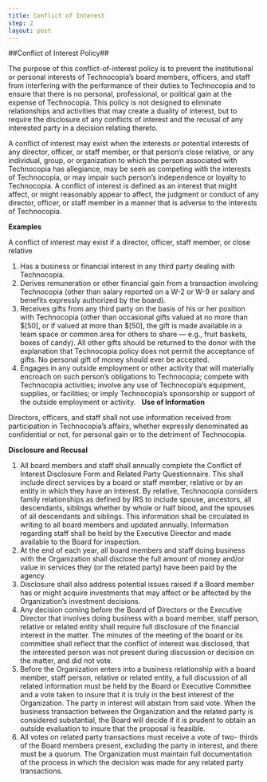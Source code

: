 ```yaml
---
title: Conflict of Interest
step: 2
layout: post
---
```


##Conflict of Interest Policy##

The purpose of this conflict-of-interest policy is to prevent the institutional or personal interests of Technocopia’s board members, officers, and staff from interfering with the performance of their duties to Technocopia and to ensure that there is no personal, professional, or political gain at the expense of Technocopia. This policy is not designed to eliminate relationships and activities that may create a duality of interest, but to require the disclosure of any conflicts of interest and the recusal of any interested party in a decision relating thereto.

A conflict of interest may exist when the interests or potential interests of any director, officer, or staff member, or that person’s close relative, or any individual, group, or organization to which the person associated with Technocopia has allegiance, may be seen as competing with the interests of Technocopia, or may impair such person’s independence or loyalty to Technocopia. A conflict of interest is defined as an interest that might affect, or might reasonably appear to affect, the judgment or conduct of any director, officer, or staff member in a manner that is adverse to the interests of Technocopia.

**Examples**

A conflict of interest may exist if a director, officer, staff member, or close relative
  1. Has a business or financial interest in any third party dealing with Technocopia.
  2. Derives remuneration or other financial gain from a transaction involving Technocopia (other than salary reported on a W-2 or W-9 or salary and benefits expressly authorized by the board).
  3. Receives gifts from any third party on the basis of his or her position with Technocopia (other than occasional gifts valued at no more than $[50], or if valued at more than $[50], the gift is made available in a team space or common area for others to share — e.g., fruit baskets, boxes of candy). All other gifts should be returned to the donor with the explanation that Technocopia policy does not permit the acceptance of gifts. No personal gift of money should ever be accepted.
  4. Engages in any outside employment or other activity that will materially encroach on such person’s obligations to Technocopia; compete with Technocopia activities; involve any use of Technocopia’s equipment, supplies, or facilities; or imply Technocopia’s sponsorship or support of the outside employment or activity.				 					 
**Use of Information**
	
Directors, officers, and staff shall not use information received from participation in Technocopia’s affairs, whether expressly denominated as confidential or not, for personal gain or to the detriment of Technocopia.

**Disclosure and Recusal**
  1. All board members and staff shall annually complete the Conflict of Interest Disclosure Form and Related Party Questionnaire. This shall include direct services by a board or staff member, relative or by an entity in which they have an interest. By relative, Technocopia considers family relationships as defined by IRS to include spouse, ancestors, all descendants, siblings whether by whole or half blood, and the spouses of all descendants and siblings. This information shall be circulated in writing to all board members and updated annually. Information regarding staff shall be held by the Executive Director and made available to the Board for inspection.
  2. At the end of each year, all board members and staff doing business with the Organization shall disclose the full amount of money and/or value in services they (or the related party) have been paid by the agency.
  3. Disclosure shall also address potential issues raised if a Board member has or might acquire investments that may affect or be affected by the Organization’s investment decisions.
  4. Any decision coming before the Board of Directors or the Executive Director that involves doing business with a board member, staff person, relative or related entity shall require full disclosure of the financial interest in the matter. The minutes of the meeting of the board or its committee shall reflect that the conflict of interest was disclosed, that the interested person was not present during discussion or decision on the matter, and did not vote.
  5. Before the Organization enters into a business relationship with a board member, staff person, relative or related entity, a full discussion of all related information must be held by the Board or Executive Committee and a vote taken to insure that it is truly in the best interest of the Organization. The party in interest will abstain from said vote. When the business transaction between the Organization and the related party is considered substantial, the Board will decide if it is prudent to obtain an outside evaluation to insure that the proposal is feasible.
  6. All votes on related party transactions must receive a vote of two- thirds of the Board members present, excluding the party in interest, and there must be a quorum. The Organization must maintain full documentation of the process in which the decision was made for any related party transactions.
